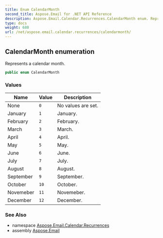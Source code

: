 ```yaml
---
title: Enum CalendarMonth
second_title: Aspose.Email for .NET API Reference
description: Aspose.Email.Calendar.Recurrences.CalendarMonth enum. Represents a calendar month
type: docs
weight: 680
url: /net/aspose.email.calendar.recurrences/calendarmonth/
---
```

## CalendarMonth enumeration

Represents a calendar month.

```csharp
public enum CalendarMonth
```

### Values

| Name | Value | Description |
| --- | --- | --- |
| None | `0` | No values are set. |
| January | `1` | January. |
| February | `2` | February. |
| March | `3` | March. |
| April | `4` | April. |
| May | `5` | May. |
| June | `6` | June. |
| July | `7` | July. |
| August | `8` | August. |
| September | `9` | September. |
| October | `10` | October. |
| Novemeber | `11` | Novemeber. |
| December | `12` | December. |

### See Also

* namespace [Aspose.Email.Calendar.Recurrences](../../aspose.email.calendar.recurrences/)
* assembly [Aspose.Email](../../)


